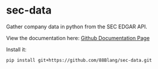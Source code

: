 # sec-data


Gather company data in python from the SEC EDGAR API.


View the documentation here: [Github Documentation Page](https://88blang.github.io/sec-data/sec.html)


Install it:
```
pip install git+https://github.com/88Blang/sec-data.git
```
